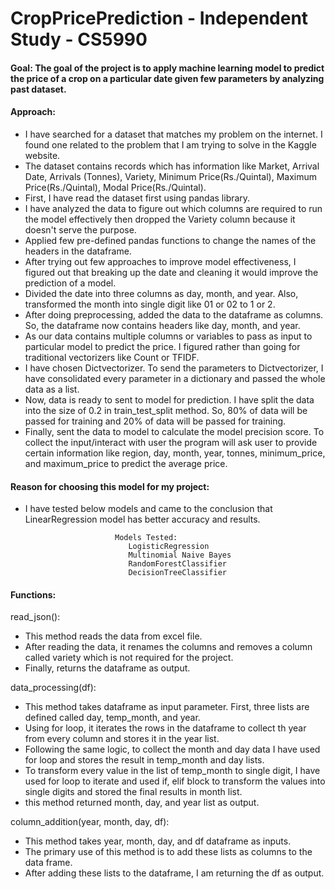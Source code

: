 # CropPricePrediction - Independent Study - CS5990

#### Goal: The goal of the project is to apply machine learning model to predict the price of a crop on a particular date given few parameters by analyzing past dataset.

#### Approach:

* I have searched for a dataset that matches my problem on the internet. I found one related to the problem that I am trying to solve in the Kaggle website.
* The dataset contains records which has information like Market, Arrival Date, Arrivals (Tonnes), Variety, Minimum Price(Rs./Quintal), Maximum Price(Rs./Quintal), Modal Price(Rs./Quintal).
* First, I have read the dataset first using pandas library.
* I have analyzed the data to figure out which columns are required to run the model effectively then dropped the Variety column because it doesn't serve the purpose.
* Applied few pre-defined pandas functions to change the names of the headers in the dataframe.
* After trying out few approaches to improve model effectiveness, I figured out that breaking up the date and cleaning it would improve the prediction of a model.
* Divided the date into three columns as day, month, and year. Also, transformed the month into single digit like 01 or 02 to 1 or 2.
* After doing preprocessing, added the data to the dataframe as columns. So, the dataframe now contains headers like day, month, and year.
* As our data contains multiple columns or variables to pass as input to particular model to predict the price. I figured rather than going for traditional vectorizers like Count or TFIDF.
* I have chosen Dictvectorizer. To send the parameters to Dictvectorizer, I have consolidated every parameter in a dictionary and passed the whole data as a list.
* Now, data is ready to sent to model for prediction. I have split the data into the size of 0.2 in train_test_split method. So, 80% of data will be passed for training and 20% of data will be passed for training.
* Finally, sent the data to model to calculate the model precision score. To collect the input/interact with user the program will ask user to provide certain information like region, day, month, year, tonnes, minimum_price, and maximum_price to predict the average price.


#### Reason for choosing this model for my project:

* I have tested below models and came to the conclusion that LinearRegression model has better accuracy and results.

                          Models Tested:
                             LogisticRegression
                             Multinomial Naive Bayes 
                             RandomForestClassifier
                             DecisionTreeClassifier



#### Functions:

read_json():
* This method reads the data from excel file. 
* After reading the data, it renames the columns and removes a column called variety which is not required for the project.
* Finally, returns the dataframe as output.

data_processing(df):
* This method takes dataframe as input parameter. First, three lists are defined called day, temp_month, and year.
* Using for loop, it iterates the rows in the dataframe to collect th year from every column and stores it in the year list.
* Following the same logic, to collect the month and day data I have used for loop and stores the result in temp_month and day lists.
* To transform every value in the list of temp_month to single digit, I have used for loop to iterate and used if, elif block to transform the values into single digits and stored the final results in month list.
* this method returned month, day, and year list as output.

column_addition(year, month, day, df):
* This method takes year, month, day, and df dataframe as inputs.
* The primary use of this method is to add these lists as columns to the data frame.
* After adding these lists to the dataframe, I am returning the df as output.


